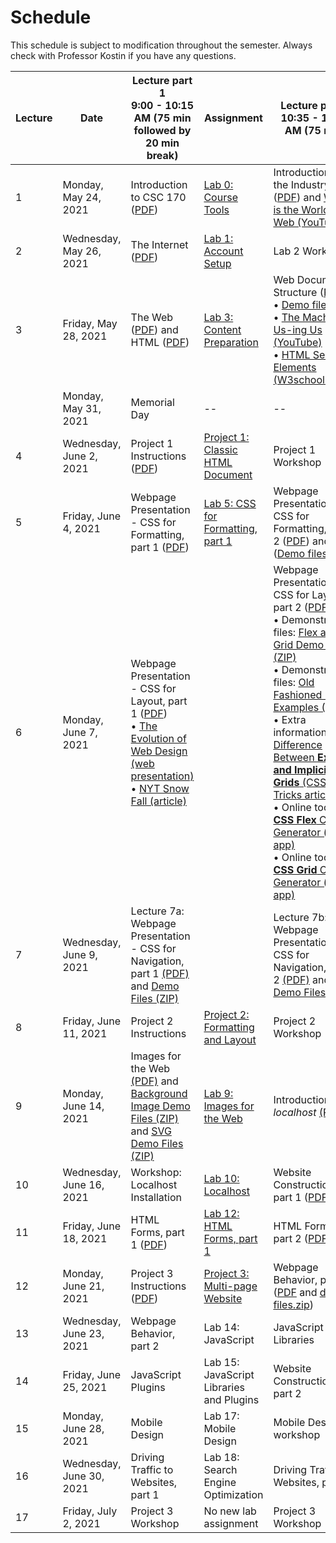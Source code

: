 # Schedule
This schedule is subject to modification throughout the semester. Always check with Professor Kostin if you have any questions.


| Lecture | Date | Lecture part 1<br>9:00 - 10:15 AM (75 min followed by 20 min break) | Assignment | Lecture part 2<br>10:35 - 11:50 AM (75 min) | Assignment |
| ------- | ---- | -------------- | ---------- | -------------- | ---------- |
| 1 | Monday, May 24, 2021 | Introduction to CSC 170 ([PDF](01a-intro-to-csc170/intro-csc170.pdf)) | [Lab 0: Course Tools](lab00-course-tools/instructions.md) | Introduction to the Industry ([PDF](01b-intro-to-the-industry/intro-industry.pdf)) and [What is the World Wide Web (YouTube)](https://www.youtube.com/watch?v=J8hzJxb0rpc) |  |
| 2 | Wednesday, May 26, 2021 | The Internet  ([PDF](02a-the-internet/the-internet.pdf)) | [Lab 1: Account Setup](lab01-account-setup/instructions.md) | Lab 2 Workshop | [Lab 2: First HTML Webpage](lab02-first-html-webpage/instructions.md) |
| 3 | Friday, May 28, 2021 | The Web ([PDF](03a-the-web-and-html/the-web.pdf)) and HTML ([PDF](03a-the-web-and-html/html.pdf)) | [Lab 3: Content Preparation](lab03-content-prep/instructions.md) | Web Document Structure ([PDF](03b-web-document-structure/web-document-structure.pdf))<br>&bull; [Demo file (ZIP)](03b-web-document-structure/demo.zip)<br/>&bull; [The Machine is Us-ing Us (YouTube)](https://youtu.be/NLlGopyXT_g)<br/>&bull; [HTML Semantic Elements (W3schools.com)](https://www.w3schools.com/html/html5_semantic_elements.asp) | [Lab 4: Structured HTML Document](lab04-structured-html-document/instructions.md) |
| | Monday, May 31, 2021 | Memorial Day | -- | -- | -- |
| 4 | Wednesday, June 2, 2021 | Project 1 Instructions ([PDF](04a-project1-instructions/project1-review.pdf)) | [Project 1: Classic HTML Document](project01-classic-html-document/instructions.md) | Project 1 Workshop | No new lab assignment |
| 5 | Friday, June 4, 2021 | Webpage Presentation - CSS for Formatting, part 1 ([PDF](05a-css-for-formatting1/css-for-formatting.pdf)) | [Lab 5: CSS for Formatting, part 1](lab05-css-for-formatting1/instructions.md) | Webpage Presentation - CSS for Formatting, part 2 ([PDF](05b-css-for-formatting2/css-for-formatting2.pdf)) and ([Demo files, ZIP](05b-css-for-formatting2/demo.zip)) | [Lab 6: CSS for Formatting, part 2](lab06-css-for-formatting2/instructions.md) |
| 6 | Monday, June 7, 2021 | Webpage Presentation - CSS for Layout, part 1 ([PDF](06a-css-for-layout1/css-for-layout1.pdf))<br>&bull; [The Evolution of Web Design (web presentation)](https://fabianburghardt.de/webolution/) <br>&bull; [NYT Snow Fall (article)](http://www.nytimes.com/projects/2012/snow-fall/index.html) |  | Webpage Presentation - CSS for Layout, part 2 ([PDF](06b-css-for-layout2/css-for-layout2.pdf))<br>&bull; Demonstration files: [Flex and Grid Demo Files (ZIP)](10-web-presentation-css-for-layout2/flex-and-grid-demos.zip)<br/>&bull; Demonstration files: [Old Fashioned Layout Examples (ZIP)](10-web-presentation-css-for-layout2/old-fashioned-layout-examples.zip)<br/>&bull; Extra information: [The Difference Between **Explicit and Implicit Grids** (CSS Tricks article)](https://css-tricks.com/difference-explicit-implicit-grids/)<br/>&bull; Online tools: [**CSS Flex** Code Generator (online app)](https://the-echoplex.net/flexyboxes/)<br/>&bull; Online tools: [**CSS Grid** Code Generator (online app)](https://cssgr.id/) | [Lab 7: CSS For Layout](lab07-css-for-layout/instructions.md) |
| 7 | Wednesday, June 9, 2021 | Lecture 7a: Webpage Presentation - CSS for Navigation, part 1 [(PDF)](07a-css-for-navigation1/css-for-navigation.pdf) and [Demo Files (ZIP)](07a-css-for-navigation1/demo_basic-navigation.zip) |                                                              | Lecture 7b: Webpage Presentation - CSS for Navigation, part 2 [(PDF)](07b-css-for-navigation2/css-positioning.pdf) and [Demo Files (ZIP)](07b-css-for-navigation2/demo_advanced-navigation.zip) | [Lab 8: CSS for Navigation](lab08-css-for-navigation/instructions.md) |
| 8 | Friday, June 11, 2021 | Project 2 Instructions                                       | [Project 2: Formatting and Layout](project02-formatting-and-layout/instructions.md) | Project 2 Workshop                                           | No new lab assignment                                        |
| 9 | Monday, June 14, 2021 | Images for the Web [(PDF)](09a-images-for-the-web/images-for-the-web.pdf) and [Background Image Demo Files (ZIP)](14-images-for-the-web/background-image_demo.zip) and [SVG Demo Files (ZIP)](14-images-for-the-web/svg_examples.zip) | [Lab 9: Images for the Web](lab09-images-for-the-web/instructions.md) | Introduction to *localhost* [(PDF)](15-localhost/localhost.pdf) |  |
| 10 | Wednesday, June 16, 2021 | Workshop: Localhost Installation | [Lab 10: Localhost](lab10-localhost/instructions.md) | Website Construction, part 1 ([PDF](10b-website-construction1/website-construction1.pdf)) | [Lab 11: PHP Includes](lab11-php-includes/instructions.md) |
| 11 | Friday, June 18, 2021 | HTML Forms, part 1 ([PDF](11a-html-forms1/html-forms1.pdf)) | [Lab 12: HTML Forms, part 1](lab12-html-forms1/instructions.md) | HTML Forms, part 2 ([PDF](11a-html-forms1/html-forms2.pdf)) | [Lab 13: HTML Forms, part 2](lab13-html-forms2/instructions.md) |
| 12 | Monday, June 21, 2021 | Project 3 Instructions ([PDF](12a-project3-instructions/project3-structure.pdf)) | [Project 3: Multi-page Website](project03-multipage-website/instructions.md) | Webpage Behavior, part 1 ([PDF](12b-webpage-behavior1/webpage-behavior1.pdf) and [demo files.zip](12b-webpage-behavior1/inclass-demos.html.zip)) |  |
| 13 | Wednesday, June 23, 2021 | Webpage Behavior, part 2 | Lab 14: JavaScript | JavaScript Libraries | No new lab assignment |
| 14 | Friday, June 25, 2021 | JavaScript Plugins | Lab 15: JavaScript Libraries and Plugins | Website Construction, part 2 | Lab 16: Menu Highlighter |
| 15 | Monday, June 28, 2021 | Mobile Design | Lab 17: Mobile Design | Mobile Design workshop | No new lab assignment |
| 16 | Wednesday, June 30, 2021 | Driving Traffic to Websites, part 1 | Lab 18: Search Engine Optimization | Driving Traffic to Websites, part 2 | No new lab assignment |
| 17 | Friday, July 2, 2021 | Project 3 Workshop | No new lab assignment | Project 3 Workshop | No new lab assignment |